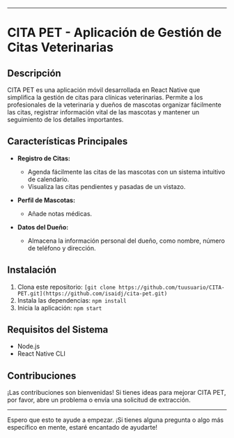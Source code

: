 
---

# CITA PET - Aplicación de Gestión de Citas Veterinarias

## Descripción

CITA PET es una aplicación móvil desarrollada en React Native que simplifica la gestión de citas para clínicas veterinarias. Permite a los profesionales de la veterinaria y dueños de mascotas organizar fácilmente las citas, registrar información vital de las mascotas y mantener un seguimiento de los detalles importantes.

## Características Principales

- **Registro de Citas:**
  - Agenda fácilmente las citas de las mascotas con un sistema intuitivo de calendario.
  - Visualiza las citas pendientes y pasadas de un vistazo.

- **Perfil de Mascotas:**
  - Añade notas médicas.

- **Datos del Dueño:**
  - Almacena la información personal del dueño, como nombre, número de teléfono y dirección.

## Instalación

1. Clona este repositorio: `[git clone https://github.com/tuusuario/CITA-PET.git](https://github.com/isaidj/cita-pet.git)`
2. Instala las dependencias: `npm install`
3. Inicia la aplicación: `npm start`

## Requisitos del Sistema

- Node.js
- React Native CLI

## Contribuciones

¡Las contribuciones son bienvenidas! Si tienes ideas para mejorar CITA PET, por favor, abre un problema o envía una solicitud de extracción.

---

Espero que esto te ayude a empezar. ¡Si tienes alguna pregunta o algo más específico en mente, estaré encantado de ayudarte!
